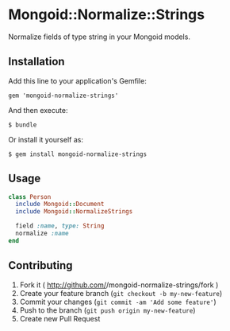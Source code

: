 # Mongoid::Normalize::Strings

Normalize fields of type string in your Mongoid models.

## Installation

Add this line to your application's Gemfile:

    gem 'mongoid-normalize-strings'

And then execute:

    $ bundle

Or install it yourself as:

    $ gem install mongoid-normalize-strings

## Usage

```ruby
class Person
  include Mongoid::Document
  include Mongoid::NormalizeStrings

  field :name, type: String
  normalize :name
end
```

## Contributing

1. Fork it ( http://github.com/<my-github-username>/mongoid-normalize-strings/fork )
2. Create your feature branch (`git checkout -b my-new-feature`)
3. Commit your changes (`git commit -am 'Add some feature'`)
4. Push to the branch (`git push origin my-new-feature`)
5. Create new Pull Request

